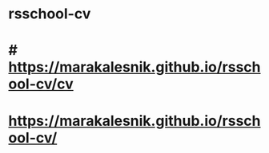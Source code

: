 # rsschool-cv
# # https://marakalesnik.github.io/rsschool-cv/cv
# https://marakalesnik.github.io/rsschool-cv/
